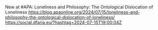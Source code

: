 New at #APA: Loneliness and Philosophy: The Ontological Dislocation of Loneliness https://blog.apaonline.org/2024/07/15/loneliness-and-philosophy-the-ontological-dislocation-of-loneliness/ https://social.dfaria.eu/?hashtag=2024-07-15T19:00:04Z
